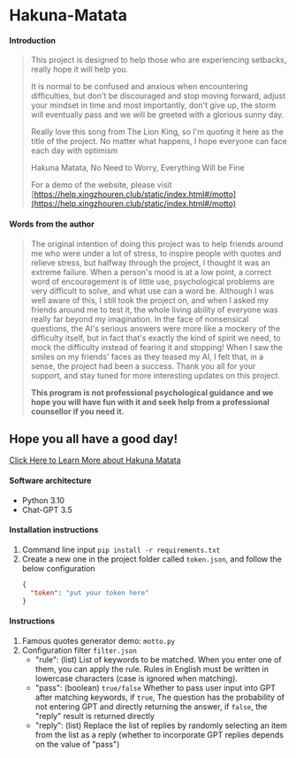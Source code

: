 # Hakuna-Matata

#### Introduction
> This project is designed to help those who are experiencing setbacks, really hope it will help you.
> 
> It is normal to be confused and anxious when encountering difficulties, but don't be discouraged and stop moving forward, adjust your mindset in time and most importantly, don't give up, the storm will eventually pass and we will be greeted with a glorious sunny day.
> 
> Really love this song from The Lion King, so I'm quoting it here as the title of the project. No matter what happens, I hope everyone can face each day with optimism
> 
> Hakuna Matata, No Need to Worry, Everything Will be Fine
> 
> For a demo of the website, please visit [https://help.xingzhouren.club/static/index.html#/motto](https://help.xingzhouren.club/static/index.html#/motto)

#### Words from the author
> The original intention of doing this project was to help friends around me who were under a lot of stress, to inspire people with quotes and relieve stress, but halfway through the project, I thought it was an extreme failure. When a person's mood is at a low point, a correct word of encouragement is of little use, psychological problems are very difficult to solve, and what use can a word be. Although I was well aware of this, I still took the project on, and when I asked my friends around me to test it, the whole living ability of everyone was really far beyond my imagination. In the face of nonsensical questions, the AI's serious answers were more like a mockery of the difficulty itself, but in fact that's exactly the kind of spirit we need, to mock the difficulty instead of fearing it and stopping! When I saw the smiles on my friends' faces as they teased my AI, I felt that, in a sense, the project had been a success. Thank you all for your support, and stay tuned for more interesting updates on this project.
> 
> **This program is not professional psychological guidance and we hope you will have fun with it and seek help from a professional counsellor if you need it.**

## Hope you all have a good day!
[Click Here to Learn More about Hakuna Matata](https://www.youtube.com/watch?v=v34w65U98gI)

#### Software architecture
* Python 3.10
* Chat-GPT 3.5

#### Installation instructions
1. Command line input `pip install -r requirements.txt`
2. Create a new one in the project folder called `token.json`, and follow the below configuration
    ```json
    {
      "token": "put your token here"
    }
    ```

#### Instructions
1. Famous quotes generator demo: `motto.py`
2. Configuration filter `filter.json`
   - "rule": (list) List of keywords to be matched. When you enter one of them, you can apply the rule. Rules in English must be written in lowercase characters (case is ignored when matching).
   - "pass": (boolean) `true/false` Whether to pass user input into GPT after matching keywords, if `true`, The question has the probability of not entering GPT and directly returning the answer, if `false`, the "reply" result is returned directly
   - "reply": (list) Replace the list of replies by randomly selecting an item from the list as a reply (whether to incorporate GPT replies depends on the value of "pass")

